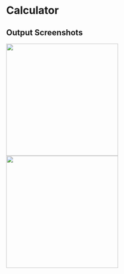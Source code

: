 # Calculator
## Output Screenshots
<div float="left">
  <img src="https://user-images.githubusercontent.com/67167435/144743048-c90575bd-9857-4d97-baef-b6aca5df6c52.png" width="300"/>
  <img src="https://user-images.githubusercontent.com/67167435/144743062-8e73c460-b1ff-47ea-a5be-ed946b640eb3.png" width="300"/>
</div>
